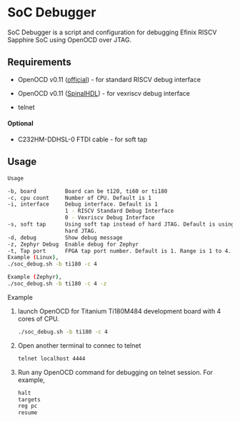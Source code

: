 # SoC Debugger

SoC Debugger is a script and configuration for debugging Efinix RISCV Sapphire SoC using OpenOCD over JTAG.



## Requirements

- OpenOCD v0.11 ([official](https://github.com/openocd-org/openocd.git)) - for standard RISCV debug interface

- OpenOCD v0.11 ([SpinalHDL](https://github.com/SpinalHDL/openocd_riscv.git)) - for vexriscv debug interface

- telnet

#### Optional

- C232HM-DDHSL-0 FTDI cable - for soft tap



## Usage

```bash
Usage

-b, board         Board can be t120, ti60 or ti180
-c, cpu count     Number of CPU. Default is 1
-i, interface     Debug interface. Default is 1
                  1 - RISCV Standard Debug Interface
                  0 - Vexriscv Debug Interface
-s, soft tap      Using soft tap instead of hard JTAG. Default is using
                  hard JTAG.
-d, debug         Show debug message
-z, Zephyr Debug  Enable debug for Zephyr
-t, Tap port      FPGA tap port number. Default is 1. Range is 1 to 4. 
Example (Linux),
./soc_debug.sh -b ti180 -c 4 

Example (Zephyr),
./soc_debug.sh -b ti180 -c 4 -z

```

Example

1. launch OpenOCD for Titanium Ti180M484 development board with 4 cores of CPU.
   
   ```bash
   ./soc_debug.sh -b ti180 -c 4
   ```
   
   

2. Open another terminal to connec to telnet
   
   ```bash
   telnet localhost 4444
   ```

3. Run any OpenOCD command for debugging on telnet session. For example,
   
   ```bash
   halt
   targets
   reg pc
   resume
   ```
   
   
